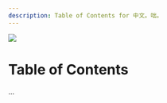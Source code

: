 ```yaml
---
description: Table of Contents for 中文。咄。
---
```


![](https://og-cards.vercel.app/AP%20Chinese.png?theme=light&md=1&fontSize=225px)

# Table of Contents

...

